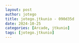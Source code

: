 ```yaml
---
layout: post
author: jotego
title: jotego.jtkunio - 090d35d
date: 2024-10-25
categories: [Arcade, jtkunio]
tags: [jotego.jtkunio]
---
```


